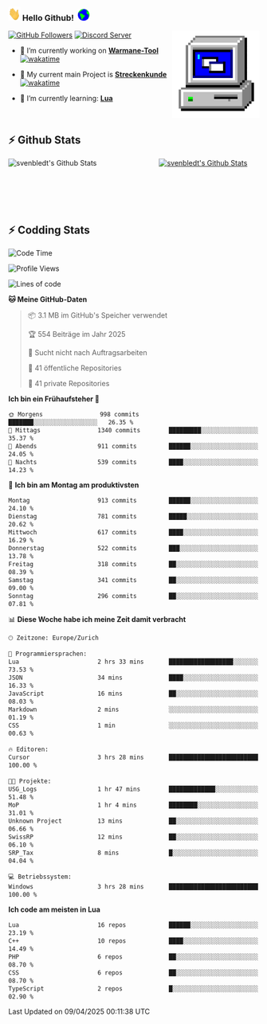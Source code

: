 ### <img src="https://github.com/svenbledt/svenbledt/blob/main/Assets/Hi.gif" height="28" width="24"> **Hello Github!** &nbsp;<img src="https://github.com/svenbledt/svenbledt/blob/main/Assets/Earth.gif" height="24" width="24">
[![GitHub Followers](https://img.shields.io/github/followers/svenbledt?label=Follow&style=flat-squaree&logo=github&labelColor=black&color=black&cacheSeconds=5)](https://github.com/svenbledt)
[![Discord Server](https://img.shields.io/discord/443405445831327754?style=flat-squeree&logo=discord&logoColor=white&label=Trojan%20Rotations%20Server&labelColor=black&color=gray&cacheSeconds=3650)](https://discord.gg/c6GZKjVhxw)
<img align="right" alt="PC GIF" src="https://github.com/svenbledt/svenbledt/blob/main/Assets/PC.gif" width="175" />

<p>

 - 🔭 I’m currently working on **[Warmane-Tool](https://github.com/svenbledt/Warmane-Bot)** [![wakatime](https://wakatime.com/badge/user/eb1cebc0-6a00-4f39-ab37-6770a4331515/project/b1c02622-6489-4920-898c-6e91c5bba727.svg)](https://wakatime.com/badge/user/eb1cebc0-6a00-4f39-ab37-6770a4331515/project/b1c02622-6489-4920-898c-6e91c5bba727)
 - 🔭 My current main Project is **[Streckenkunde](https://github.com/Streckenkunde)** [![wakatime](https://wakatime.com/badge/user/eb1cebc0-6a00-4f39-ab37-6770a4331515/project/8c10f4f0-0d09-4e0e-b526-eec4de9936b6.svg)](https://wakatime.com/badge/user/eb1cebc0-6a00-4f39-ab37-6770a4331515/project/8c10f4f0-0d09-4e0e-b526-eec4de9936b6)

 - 🌱 I’m currently learning: **[Lua](https://www.lua.org/)**
 
</p>

<br>

## :zap: Github Stats

<a href="https://github.com/svenbledt">
  <img align="left" src="https://github-readme-stats.vercel.app/api?username=svenbledt&show_icons=true&title_color=c9d1d9&icon_color=58a6da&text_color=c9d1d9&bg_color=0d1117&hide=issues" alt="svenbledt's Github Stats" width="60%">
 </a>
 <a href="https://github.com/svenbledt">
 <img src="https://github-readme-stats.vercel.app/api/top-langs/?username=svenbledt&show_icons=true&title_color=c9d1d9&icon_color=58a6da&text_color=c9d1d9&bg_color=0d1117" alt="svenbledt's Github Stats" width="35%">
 </a>

<br> <br> <br> <br> 
## :zap: Codding Stats

<!--START_SECTION:waka-->
![Code Time](http://img.shields.io/badge/Code%20Time-653%20hrs%2049%20mins-blue)

![Profile Views](http://img.shields.io/badge/Profilansichten-0-blue)

![Lines of code](https://img.shields.io/badge/Seit%20Hallo%20Welt%20habe%20ich%20geschrieben-29.8%20million%20Codezeilen-blue)

**🐱 Meine GitHub-Daten** 

> 📦 3.1 MB im GitHub's Speicher verwendet 
 > 
> 🏆 554 Beiträge im Jahr 2025
 > 
> 🚫 Sucht nicht nach Auftragsarbeiten
 > 
> 📜 41 öffentliche Repositories 
 > 
> 🔑 41 private Repositories 
 > 
**Ich bin ein Frühaufsteher 🐤** 

```text
🌞 Morgens                998 commits         ███████░░░░░░░░░░░░░░░░░░   26.35 % 
🌆 Mittags                1340 commits        █████████░░░░░░░░░░░░░░░░   35.37 % 
🌃 Abends                 911 commits         ██████░░░░░░░░░░░░░░░░░░░   24.05 % 
🌙 Nachts                 539 commits         ████░░░░░░░░░░░░░░░░░░░░░   14.23 % 
```
📅 **Ich bin am Montag am produktivsten** 

```text
Montag                   913 commits         ██████░░░░░░░░░░░░░░░░░░░   24.10 % 
Dienstag                 781 commits         █████░░░░░░░░░░░░░░░░░░░░   20.62 % 
Mittwoch                 617 commits         ████░░░░░░░░░░░░░░░░░░░░░   16.29 % 
Donnerstag               522 commits         ███░░░░░░░░░░░░░░░░░░░░░░   13.78 % 
Freitag                  318 commits         ██░░░░░░░░░░░░░░░░░░░░░░░   08.39 % 
Samstag                  341 commits         ██░░░░░░░░░░░░░░░░░░░░░░░   09.00 % 
Sonntag                  296 commits         ██░░░░░░░░░░░░░░░░░░░░░░░   07.81 % 
```


📊 **Diese Woche habe ich meine Zeit damit verbracht** 

```text
🕑︎ Zeitzone: Europe/Zurich

💬 Programmiersprachen: 
Lua                      2 hrs 33 mins       ██████████████████░░░░░░░   73.53 % 
JSON                     34 mins             ████░░░░░░░░░░░░░░░░░░░░░   16.33 % 
JavaScript               16 mins             ██░░░░░░░░░░░░░░░░░░░░░░░   08.03 % 
Markdown                 2 mins              ░░░░░░░░░░░░░░░░░░░░░░░░░   01.19 % 
CSS                      1 min               ░░░░░░░░░░░░░░░░░░░░░░░░░   00.63 % 

🔥 Editoren: 
Cursor                   3 hrs 28 mins       █████████████████████████   100.00 % 

🐱‍💻 Projekte: 
USG_Logs                 1 hr 47 mins        █████████████░░░░░░░░░░░░   51.48 % 
MoP                      1 hr 4 mins         ████████░░░░░░░░░░░░░░░░░   31.01 % 
Unknown Project          13 mins             ██░░░░░░░░░░░░░░░░░░░░░░░   06.66 % 
SwissRP                  12 mins             ██░░░░░░░░░░░░░░░░░░░░░░░   06.10 % 
SRP_Tax                  8 mins              █░░░░░░░░░░░░░░░░░░░░░░░░   04.04 % 

💻 Betriebssystem: 
Windows                  3 hrs 28 mins       █████████████████████████   100.00 % 
```

**Ich code am meisten in Lua** 

```text
Lua                      16 repos            ██████░░░░░░░░░░░░░░░░░░░   23.19 % 
C++                      10 repos            ████░░░░░░░░░░░░░░░░░░░░░   14.49 % 
PHP                      6 repos             ██░░░░░░░░░░░░░░░░░░░░░░░   08.70 % 
CSS                      6 repos             ██░░░░░░░░░░░░░░░░░░░░░░░   08.70 % 
TypeScript               2 repos             █░░░░░░░░░░░░░░░░░░░░░░░░   02.90 % 
```




 Last Updated on 09/04/2025 00:11:38 UTC
<!--END_SECTION:waka-->
